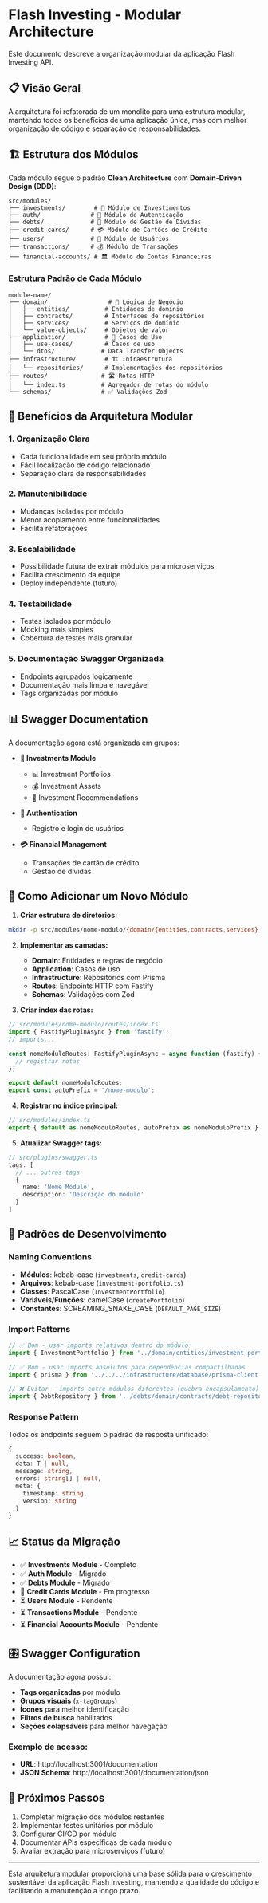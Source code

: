# Flash Investing - Modular Architecture

Este documento descreve a organização modular da aplicação Flash Investing API.

## 📋 Visão Geral

A arquitetura foi refatorada de um monolito para uma estrutura modular, mantendo todos os benefícios de uma aplicação única, mas com melhor organização de código e separação de responsabilidades.

## 🏗️ Estrutura dos Módulos

Cada módulo segue o padrão **Clean Architecture** com **Domain-Driven Design (DDD)**:

```
src/modules/
├── investments/        # 🏦 Módulo de Investimentos
├── auth/              # 🔐 Módulo de Autenticação  
├── debts/             # 💸 Módulo de Gestão de Dívidas
├── credit-cards/      # 💳 Módulo de Cartões de Crédito
├── users/             # 👤 Módulo de Usuários
├── transactions/      # 💰 Módulo de Transações
└── financial-accounts/ # 🏛️ Módulo de Contas Financeiras
```

### Estrutura Padrão de Cada Módulo

```
module-name/
├── domain/                 # 📐 Lógica de Negócio
│   ├── entities/          # Entidades de domínio
│   ├── contracts/         # Interfaces de repositórios
│   ├── services/          # Serviços de domínio
│   └── value-objects/     # Objetos de valor
├── application/           # 🔄 Casos de Uso
│   ├── use-cases/         # Casos de uso
│   └── dtos/             # Data Transfer Objects
├── infrastructure/        # 🏗️ Infraestrutura
│   └── repositories/      # Implementações dos repositórios
├── routes/               # 🛣️ Rotas HTTP
│   └── index.ts          # Agregador de rotas do módulo
└── schemas/              # ✅ Validações Zod
```

## 🎯 Benefícios da Arquitetura Modular

### 1. **Organização Clara**
- Cada funcionalidade em seu próprio módulo
- Fácil localização de código relacionado
- Separação clara de responsabilidades

### 2. **Manutenibilidade**
- Mudanças isoladas por módulo
- Menor acoplamento entre funcionalidades
- Facilita refatorações

### 3. **Escalabilidade**
- Possibilidade futura de extrair módulos para microserviços
- Facilita crescimento da equipe
- Deploy independente (futuro)

### 4. **Testabilidade**
- Testes isolados por módulo
- Mocking mais simples
- Cobertura de testes mais granular

### 5. **Documentação Swagger Organizada**
- Endpoints agrupados logicamente
- Documentação mais limpa e navegável
- Tags organizadas por módulo

## 📊 Swagger Documentation

A documentação agora está organizada em grupos:

- **🏦 Investments Module**
  - 📊 Investment Portfolios
  - 💰 Investment Assets  
  - 🎯 Investment Recommendations

- **🔐 Authentication**
  - Registro e login de usuários

- **💳 Financial Management**
  - Transações de cartão de crédito
  - Gestão de dívidas

## 🚀 Como Adicionar um Novo Módulo

1. **Criar estrutura de diretórios:**
```bash
mkdir -p src/modules/nome-modulo/{domain/{entities,contracts,services},application/{use-cases,dtos},infrastructure/repositories,routes,schemas}
```

2. **Implementar as camadas:**
   - **Domain**: Entidades e regras de negócio
   - **Application**: Casos de uso
   - **Infrastructure**: Repositórios com Prisma
   - **Routes**: Endpoints HTTP com Fastify
   - **Schemas**: Validações com Zod

3. **Criar index das rotas:**
```typescript
// src/modules/nome-modulo/routes/index.ts
import { FastifyPluginAsync } from 'fastify';
// imports...

const nomeModuloRoutes: FastifyPluginAsync = async function (fastify) {
  // registrar rotas
};

export default nomeModuloRoutes;
export const autoPrefix = '/nome-modulo';
```

4. **Registrar no índice principal:**
```typescript
// src/modules/index.ts
export { default as nomeModuloRoutes, autoPrefix as nomeModuloPrefix } from './nome-modulo/routes';
```

5. **Atualizar Swagger tags:**
```typescript
// src/plugins/swagger.ts
tags: [
  // ... outras tags
  {
    name: 'Nome Módulo',
    description: 'Descrição do módulo'
  }
]
```

## 🔧 Padrões de Desenvolvimento

### Naming Conventions
- **Módulos**: kebab-case (`investments`, `credit-cards`)
- **Arquivos**: kebab-case (`investment-portfolio.ts`)
- **Classes**: PascalCase (`InvestmentPortfolio`)
- **Variáveis/Funções**: camelCase (`createPortfolio`)
- **Constantes**: SCREAMING_SNAKE_CASE (`DEFAULT_PAGE_SIZE`)

### Import Patterns
```typescript
// ✅ Bom - usar imports relativos dentro do módulo
import { InvestmentPortfolio } from '../domain/entities/investment-portfolio';

// ✅ Bom - usar imports absolutos para dependências compartilhadas
import { prisma } from '../../../infrastructure/database/prisma-client';

// ❌ Evitar - imports entre módulos diferentes (quebra encapsulamento)
import { DebtRepository } from '../debts/domain/contracts/debt-repository';
```

### Response Pattern
Todos os endpoints seguem o padrão de resposta unificado:

```typescript
{
  success: boolean,
  data: T | null,
  message: string,
  errors: string[] | null,
  meta: {
    timestamp: string,
    version: string
  }
}
```

## 📈 Status da Migração

- ✅ **Investments Module** - Completo
- ✅ **Auth Module** - Migrado
- ✅ **Debts Module** - Migrado  
- 🔄 **Credit Cards Module** - Em progresso
- ⏳ **Users Module** - Pendente
- ⏳ **Transactions Module** - Pendente
- ⏳ **Financial Accounts Module** - Pendente

## 🎛️ Swagger Configuration

A documentação agora possui:
- **Tags organizadas** por módulo
- **Grupos visuais** (`x-tagGroups`)
- **Ícones** para melhor identificação
- **Filtros de busca** habilitados
- **Seções colapsáveis** para melhor navegação

### Exemplo de acesso:
- **URL**: http://localhost:3001/documentation
- **JSON Schema**: http://localhost:3001/documentation/json

## 📝 Próximos Passos

1. Completar migração dos módulos restantes
2. Implementar testes unitários por módulo
3. Configurar CI/CD por módulo
4. Documentar APIs específicas de cada módulo
5. Avaliar extração para microserviços (futuro)

---

Esta arquitetura modular proporciona uma base sólida para o crescimento sustentável da aplicação Flash Investing, mantendo a qualidade do código e facilitando a manutenção a longo prazo.
